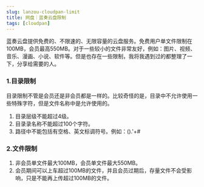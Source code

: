 ```yaml
---
slug: lanzou-cloudpan-limit
title: 网盘｜蓝奏云盘限制
tags: [cloudpan]
---
```

蓝奏云盘提供免费的、不限速的、无限容量的云盘服务。免费用户单文件限制在100MB，会员最高550MB。对于一些较小的文件非常友好，例如：图片、视频、音乐、漫画、小说、软件等。但是也存在一些限制，我将我遇到过的都整理了一下，分享给需要的人。

<!-- truncate -->

### 1.目录限制

目录限制不管是会员还是非会员都是一样的。比较奇怪的是，目录中不允许使用一些特殊字符，但是文件名称中是允许使用的。
1. 目录层级不能超过4级。
2. 目录录名称不能超过100个字符。
3. 路径中不能包括有空格、英文标调符号。例如：().'+#

### 2.文件限制
1. 非会员单文件最大100MB，会员单文件最大550MB。
2. 会员期间可以上车超过100MB的文件，并且会员过期后，存量文件不会受影响，只是不能再上传超过100MB的文件。